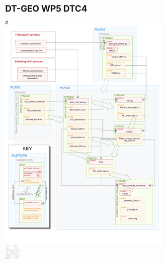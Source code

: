 # DT-GEO WP5 DTC4
#![Alt text](diagram_full.jpg?raw=true "Optional Title")
<a href="url"><img src="https://raw.githubusercontent.com/profskipulag/.github/main/diagram_full.jpg" align="left" height="48" width="48" ></a>
<!--

**Here are some ideas to get you started:**

🙋‍♀️ A short introduction - what is your organization all about?
🌈 Contribution guidelines - how can the community get involved?
👩‍💻 Useful resources - where can the community find your docs? Is there anything else the community should know?
🍿 Fun facts - what does your team eat for breakfast?
🧙 Remember, you can do mighty things with the power of [Markdown](https://docs.github.com/github/writing-on-github/getting-started-with-writing-and-formatting-on-github/basic-writing-and-formatting-syntax)
-->

